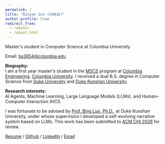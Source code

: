 ```yaml
---
permalink: /
title: "Binyan Sun (孙彬焱)"
author_profile: true
redirect_from: 
  - /about/
  - /about.html
---
```

Master's student in Computer Science at Columbia University

Email: bs3654@columbia.edu

**Biography:**  
I am a first year master's student in the [MSCS](https://www.cs.columbia.edu/education/ms/) program at [Columbia Engineering](https://www.engineering.columbia.edu/), [Columbia University](https://www.columbia.edu/). I received a dual B.S. degree in Computer Science from [Duke University](https://duke.edu/) and [Duke Kunshan University](https://www.dukekunshan.edu.cn/).

**Research interests:**  
AI Agents, Machine Learning, Large Language Models (LLMs), and Human–Computer Interaction (HCI).

I was fortunate to be advised by [Prof. Bing Luo, Ph.D.](https://luobing1008.github.io/), at Duke Kunshan University, under whose supervision I developed a self-evolving narrative system based on LLMs. This work has been submitted to [ACM CHI 2026](https://chi2026.acm.org/) for review.

[Resume](../assets/Resume_Binyan_Sun.pdf) / [Github](http://www.github.com/bob-021206) / [LinkedIn](https://www.linkedin.com/in/binyan-sun-321b76294) / [Email](mailto:bs3654@columbia.edu)


